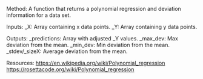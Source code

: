 Method:
    A function that returns a polynomial regression and deviation information for a data set.

Inputs:
    _X: Array containing x data points.
    _Y: Array containing y data points.

Outputs:
    _predictions:   Array with adjusted _Y values.
    _max_dev:       Max deviation from the mean.
    _min_dev:       Min deviation from the mean.
    _stdev/_sizeX:  Average deviation from the mean.

Resources:
    https://en.wikipedia.org/wiki/Polynomial_regression
    https://rosettacode.org/wiki/Polynomial_regression